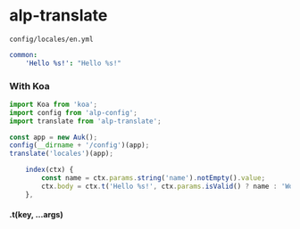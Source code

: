# alp-translate

`config/locales/en.yml`

```yaml
common:
    'Hello %s!': "Hello %s!"
```

### With Koa

```js
import Koa from 'koa';
import config from 'alp-config';
import translate from 'alp-translate';

const app = new Auk();
config(__dirname + '/config')(app);
translate('locales')(app);
```

```js
    index(ctx) {
        const name = ctx.params.string('name').notEmpty().value;
        ctx.body = ctx.t('Hello %s!', ctx.params.isValid() ? name : 'World');
    },
```

#### .t(key, ...args)
